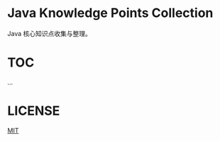 # Java Knowledge Points Collection

Java 核心知识点收集与整理。

# TOC

...

# LICENSE

[MIT](./LICENSE)

<!-- EOF -->
